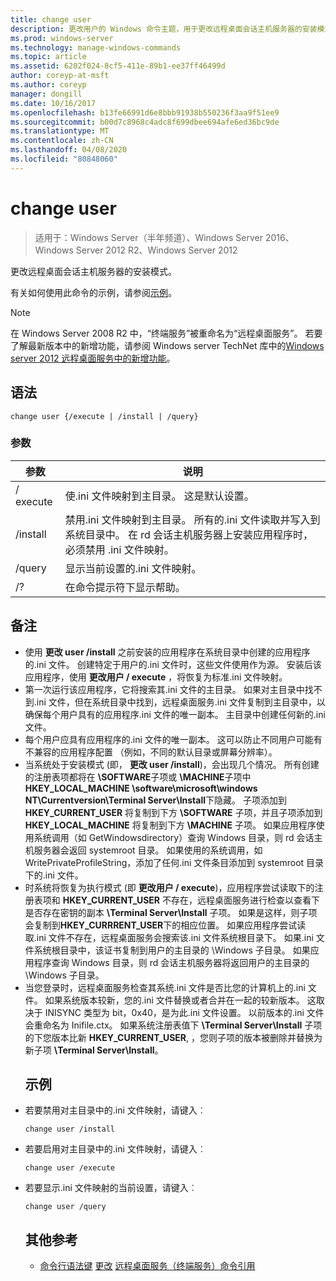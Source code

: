 ```yaml
---
title: change user
description: 更改用户的 Windows 命令主题，用于更改远程桌面会话主机服务器的安装模式。
ms.prod: windows-server
ms.technology: manage-windows-commands
ms.topic: article
ms.assetid: 6202f024-8cf5-411e-89b1-ee37ff46499d
author: coreyp-at-msft
ms.author: coreyp
manager: dongill
ms.date: 10/16/2017
ms.openlocfilehash: b13fe66991d6e8bbb91938b550236f3aa9f51ee9
ms.sourcegitcommit: b00d7c8968c4adc8f699dbee694afe6ed36bc9de
ms.translationtype: MT
ms.contentlocale: zh-CN
ms.lasthandoff: 04/08/2020
ms.locfileid: "80848060"
---
```

# <a name="change-user"></a>change user

> 适用于：Windows Server（半年频道）、Windows Server 2016、Windows Server 2012 R2、Windows Server 2012

更改远程桌面会话主机服务器的安装模式。

有关如何使用此命令的示例，请参阅[示例](#BKMK_examples)。

> [!NOTE]
> 在 Windows Server 2008 R2 中，“终端服务”被重命名为“远程桌面服务”。 若要了解最新版本中的新增功能，请参阅 Windows server TechNet 库中的[Windows server 2012 远程桌面服务中的新增功能](https://technet.microsoft.com/library/hh831527)。

## <a name="syntax"></a>语法
```
change user {/execute | /install | /query}
```
### <a name="parameters"></a>参数

| 参数 |                                                                                                 说明                                                                                                  |
|-----------|--------------------------------------------------------------------------------------------------------------------------------------------------------------------------------------------------------------|
| / execute  |                                                                使.ini 文件映射到主目录。 这是默认设置。                                                                 |
| /install  | 禁用.ini 文件映射到主目录。 所有的.ini 文件读取并写入到系统目录中。 在 rd 会话主机服务器上安装应用程序时，必须禁用 .ini 文件映射。 |
|  /query   |                                                                             显示当前设置的.ini 文件映射。                                                                              |
|    /?     |                                                                                     在命令提示符下显示帮助。                                                                                     |

## <a name="remarks"></a>备注
- 使用 **更改 user /install** 之前安装的应用程序在系统目录中创建的应用程序的.ini 文件。 创建特定于用户的.ini 文件时，这些文件使用作为源。 安装后该应用程序，使用 **更改用户 / execute** ，将恢复为标准.ini 文件映射。
- 第一次运行该应用程序，它将搜索其.ini 文件的主目录。 如果对主目录中找不到.ini 文件，但在系统目录中找到，远程桌面服务.ini 文件复制到主目录中，以确保每个用户具有的应用程序.ini 文件的唯一副本。 主目录中创建任何新的.ini 文件。
- 每个用户应具有应用程序的.ini 文件的唯一副本。 这可以防止不同用户可能有不兼容的应用程序配置 （例如，不同的默认目录或屏幕分辨率）。
- 当系统处于安装模式 (即， **更改 user /install**)，会出现几个情况。 所有创建的注册表项都将在 **\SOFTWARE**子项或 **\MACHINE**子项中**HKEY_LOCAL_MACHINE \software\microsoft\windows NT\Currentversion\Terminal Server\Install**下隐藏。 子项添加到 **HKEY_CURRENT_USER** 将复制到下方 **\SOFTWARE** 子项，并且子项添加到 **HKEY_LOCAL_MACHINE** 将复制到下方 **\MACHINE** 子项。 如果应用程序使用系统调用（如 GetWindowsdirectory）查询 Windows 目录，则 rd 会话主机服务器会返回 systemroot 目录。 如果使用的系统调用，如 WritePrivateProfileString，添加了任何.ini 文件条目添加到 systemroot 目录下的.ini 文件。
- 时系统将恢复为执行模式 (即 **更改用户 / execute**)，应用程序尝试读取下的注册表项和 **HKEY_CURRENT_USER** 不存在，远程桌面服务进行检查以查看下是否存在密钥的副本 **\Terminal Server\Install** 子项。 如果是这样，则子项会复制到**HKEY_CURRRENT_USER**下的相应位置。 如果应用程序尝试读取.ini 文件不存在，远程桌面服务会搜索该.ini 文件系统根目录下。 如果.ini 文件系统根目录中，该证书复制到用户的主目录的 \Windows 子目录。 如果应用程序查询 Windows 目录，则 rd 会话主机服务器将返回用户的主目录的 \Windows 子目录。
- 当您登录时，远程桌面服务检查其系统.ini 文件是否比您的计算机上的.ini 文件。 如果系统版本较新，您的.ini 文件替换或者合并在一起的较新版本。 这取决于 INISYNC 类型为 bit，0x40，是为此.ini 文件设置。 以前版本的.ini 文件会重命名为 Inifile.ctx。 如果系统注册表值下 **\Terminal Server\Install** 子项的下您版本比新 **HKEY_CURRENT_USER**, ，您则子项的版本被删除并替换为新子项 **\Terminal Server\Install**。
  ## <a name="examples"></a><a name=BKMK_examples></a>示例
- 若要禁用对主目录中的.ini 文件映射，请键入︰
  ```
  change user /install
  ```
- 若要启用对主目录中的.ini 文件映射，请键入︰
  ```
  change user /execute
  ```
- 若要显示.ini 文件映射的当前设置，请键入︰
  ```
  change user /query
  ```
  ## <a name="additional-references"></a>其他参考
  - [命令行语法键](command-line-syntax-key.md)
  [更改](change.md)
  [远程桌面服务（终端服务）命令引用](remote-desktop-services-terminal-services-command-reference.md)
